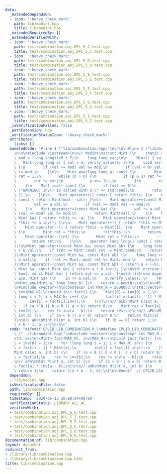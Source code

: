```yaml
---
data:
  _extendedDependsOn:
  - icon: ':heavy_check_mark:'
    path: lib/modint.hpp
    title: lib/modint.hpp
  _extendedRequiredBy: []
  _extendedVerifiedWith:
  - icon: ':heavy_check_mark:'
    path: test/combination.aoj.DPL_5_C.test.cpp
    title: test/combination.aoj.DPL_5_C.test.cpp
  - icon: ':heavy_check_mark:'
    path: test/combination.aoj.DPL_5_D.test.cpp
    title: test/combination.aoj.DPL_5_D.test.cpp
  - icon: ':heavy_check_mark:'
    path: test/combination.aoj.DPL_5_E.test.cpp
    title: test/combination.aoj.DPL_5_E.test.cpp
  - icon: ':heavy_check_mark:'
    path: test/combination.aoj.DPL_5_F.test.cpp
    title: test/combination.aoj.DPL_5_F.test.cpp
  - icon: ':heavy_check_mark:'
    path: test/combination.aoj.DPL_5_G.test.cpp
    title: test/combination.aoj.DPL_5_G.test.cpp
  - icon: ':heavy_check_mark:'
    path: test/combination.aoj.DPL_5_I.test.cpp
    title: test/combination.aoj.DPL_5_I.test.cpp
  _isVerificationFailed: false
  _pathExtension: hpp
  _verificationStatusIcon: ':heavy_check_mark:'
  attributes:
    links: []
  bundledCode: "#line 1 \"lib/combination.hpp\"\n\n\n\n#line 1 \"lib/modint.hpp\"\n\
    \n\n\n#include <iostream>\n\n// Modint\nstruct Mint {\n    static const long long\
    \ mod = (long long)1e9 + 7;\n    long long val;\n\n    Mint() { val = 0; }\n \
    \   Mint(long long a) { val = a; verify_value(); }\n\n    void verify_value()\
    \ {\n        if (val >= mod) val %= mod;\n        if (val < 0) val %= mod, val\
    \ += mod;\n    }\n\n    Mint pow(long long p) const {\n        Mint cur = Mint(val),\
    \ ret = 1;\n        while (p > 0) {\n            if (p & 1) ret *= cur;\n    \
    \        cur *= cur;\n            p >>= 1LL;\n        }\n        return ret;\n\
    \    }\n    Mint inv() const {\n        if (val == 0)\n            std::cerr <<\
    \ \"WARNING: inv() is called with 0.\" << std::endl;\n        return pow(mod -\
    \ 2);\n    }\n\n    Mint operator+() const { return *this; }\n    Mint operator-()\
    \ const { return Mint(mod - val); }\n\n    Mint operator+=(const Mint &a) {\n\
    \        val += a.val;\n        if (val >= mod) val -= mod;\n        return Mint(val);\n\
    \    }\n    Mint operator*=(const Mint &a) {\n        val *= a.val;\n        if\
    \ (val >= mod) val %= mod;\n        return Mint(val);\n    }\n    Mint operator-=(const\
    \ Mint &a) { return *this += -a; }\n    Mint operator/=(const Mint &a) { return\
    \ *this *= a.inv(); }\n\n    Mint operator++() { return *this += Mint(1); }\n\
    \    Mint operator--() { return *this -= Mint(1); }\n    Mint operator++(int)\
    \ {\n        Mint ret = *this;\n        ++(*this);\n        return ret;\n    }\n\
    \    Mint operator--(int) {\n        Mint ret = *this;\n        --(*this);\n \
    \       return ret;\n    }\n\n    operator long long() const { return val; }\n\
    };\n\nMint operator+(const Mint &a, const Mint &b) {\n    long long ret = a.val\
    \ + b.val;\n    if (ret >= Mint::mod) ret -= Mint::mod;\n    return Mint(ret);\n\
    }\nMint operator*(const Mint &a, const Mint &b) {\n    long long ret = a.val *\
    \ b.val;\n    if (ret >= Mint::mod) ret %= Mint::mod;\n    return Mint(ret);\n\
    }\nMint operator-(const Mint &a, const Mint &b) { return a + (-b); }\nMint operator/(const\
    \ Mint &a, const Mint &b) { return a * b.inv(); }\n\nstd::ostream &operator<<(std::ostream\
    \ &out, const Mint &a) { return out << a.val; }\nstd::istream &operator>>(std::istream\
    \ &in, Mint &a) {\n    in >> a.val;\n    a.verify_value();\n    return in;\n}\n\
    \nMint pow(Mint a, long long b) {\n    return a.pow(b);\n}\n\n\n#line 5 \"lib/combination.hpp\"\
    \n#include <vector>\n\nconstexpr int MAX_N = 2000003;\nstd::vector<Mint> fact(MAX_N),\
    \ inv(MAX_N);\n\nvoid init_fact() {\n    fact[0] = inv[0] = 1;\n    for (long\
    \ long i = 1; i < MAX_N; i++) {\n        fact[i] = fact[i - 1] * Mint(i);\n  \
    \      inv[i] = fact[i].inv();\n    }\n}\n\n// aCb\nMint C(int a, int b) {\n \
    \   if (a < 0 || b < 0 || a < b) return 0;\n    Mint res = fact[a];\n    res *=\
    \ inv[b];\n    res *= inv[a - b];\n    return res;\n}\n\n// aPb\nMint P(int a,\
    \ int b) {\n    if (a < 0 || a < b) return 0;\n    return fact[a] * inv[a - b];\n\
    }\n\n// aHb\nMint H(int a, int b) {\n    if (b == 0) return 1;\n    return C(a\
    \ + b - 1, b);\n}\n\n\n"
  code: "#ifndef CPLIB_LIB_COMBINATION_H_\n#define CPLIB_LIB_COMBINATION_H_\n\n#include\
    \ \"../lib/modint.hpp\"\n#include <vector>\n\nconstexpr int MAX_N = 2000003;\n\
    std::vector<Mint> fact(MAX_N), inv(MAX_N);\n\nvoid init_fact() {\n    fact[0]\
    \ = inv[0] = 1;\n    for (long long i = 1; i < MAX_N; i++) {\n        fact[i]\
    \ = fact[i - 1] * Mint(i);\n        inv[i] = fact[i].inv();\n    }\n}\n\n// aCb\n\
    Mint C(int a, int b) {\n    if (a < 0 || b < 0 || a < b) return 0;\n    Mint res\
    \ = fact[a];\n    res *= inv[b];\n    res *= inv[a - b];\n    return res;\n}\n\
    \n// aPb\nMint P(int a, int b) {\n    if (a < 0 || a < b) return 0;\n    return\
    \ fact[a] * inv[a - b];\n}\n\n// aHb\nMint H(int a, int b) {\n    if (b == 0)\
    \ return 1;\n    return C(a + b - 1, b);\n}\n\n#endif  // CPLIB_LIB_COMBINATION_H_\n"
  dependsOn:
  - lib/modint.hpp
  isVerificationFile: false
  path: lib/combination.hpp
  requiredBy: []
  timestamp: '2020-05-13 18:08:04+09:00'
  verificationStatus: LIBRARY_ALL_AC
  verifiedWith:
  - test/combination.aoj.DPL_5_G.test.cpp
  - test/combination.aoj.DPL_5_I.test.cpp
  - test/combination.aoj.DPL_5_F.test.cpp
  - test/combination.aoj.DPL_5_C.test.cpp
  - test/combination.aoj.DPL_5_D.test.cpp
  - test/combination.aoj.DPL_5_E.test.cpp
documentation_of: lib/combination.hpp
layout: document
redirect_from:
- /library/lib/combination.hpp
- /library/lib/combination.hpp.html
title: lib/combination.hpp
---
```

